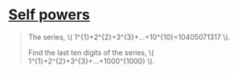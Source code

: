 # [Self powers](https://projecteuler.net/problem=48)

> The series, \\( 1^{1}+2^{2}+3^{3}+...+10^{10}=10405071317 \\).
> 
> Find the last ten digits of the series, \\( 1^{1}+2^{2}+3^{3}+...+1000^{1000} \\).
